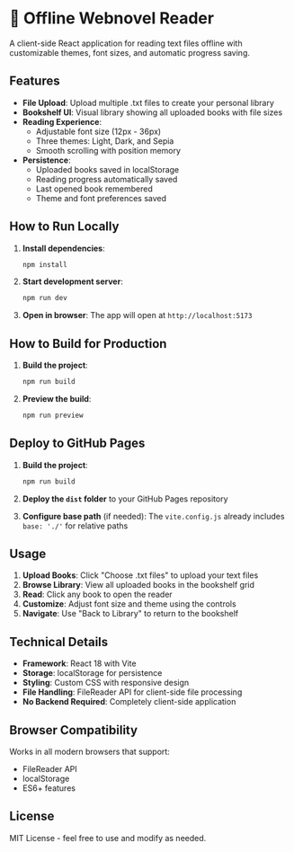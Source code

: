 # 📖 Offline Webnovel Reader

A client-side React application for reading text files offline with customizable themes, font sizes, and automatic progress saving.

## Features

- **File Upload**: Upload multiple .txt files to create your personal library
- **Bookshelf UI**: Visual library showing all uploaded books with file sizes
- **Reading Experience**: 
  - Adjustable font size (12px - 36px)
  - Three themes: Light, Dark, and Sepia
  - Smooth scrolling with position memory
- **Persistence**: 
  - Uploaded books saved in localStorage
  - Reading progress automatically saved
  - Last opened book remembered
  - Theme and font preferences saved

## How to Run Locally

1. **Install dependencies**:
   ```bash
   npm install
   ```

2. **Start development server**:
   ```bash
   npm run dev
   ```

3. **Open in browser**: The app will open at `http://localhost:5173`

## How to Build for Production

1. **Build the project**:
   ```bash
   npm run build
   ```

2. **Preview the build**:
   ```bash
   npm run preview
   ```

## Deploy to GitHub Pages

1. **Build the project**:
   ```bash
   npm run build
   ```

2. **Deploy the `dist` folder** to your GitHub Pages repository

3. **Configure base path** (if needed): The `vite.config.js` already includes `base: './'` for relative paths

## Usage

1. **Upload Books**: Click "Choose .txt files" to upload your text files
2. **Browse Library**: View all uploaded books in the bookshelf grid
3. **Read**: Click any book to open the reader
4. **Customize**: Adjust font size and theme using the controls
5. **Navigate**: Use "Back to Library" to return to the bookshelf

## Technical Details

- **Framework**: React 18 with Vite
- **Storage**: localStorage for persistence
- **Styling**: Custom CSS with responsive design
- **File Handling**: FileReader API for client-side file processing
- **No Backend Required**: Completely client-side application

## Browser Compatibility

Works in all modern browsers that support:
- FileReader API
- localStorage
- ES6+ features

## License

MIT License - feel free to use and modify as needed.
